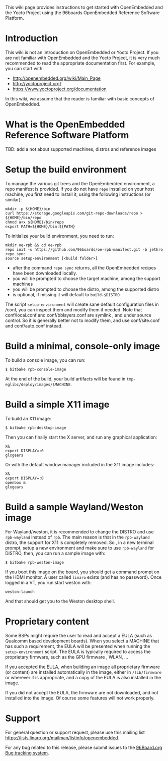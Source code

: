 This wiki page provides instructions to get started with OpenEmbedded and the Yocto Project using the 96boards OpenEmbedded Reference Software Platform.
 
# Introduction

This wiki is not an introduction on OpenEmbedded or Yocto Project. If you are not familiar with OpenEmbedded and the Yocto Project, it is very much recommended to read the appropriate documentation first. For example, you can start with:
* http://openembedded.org/wiki/Main_Page
* http://yoctoproject.org/
* https://www.yoctoproject.org/documentation

In this wiki, we assume that the reader is familiar with basic concepts of OpenEmbedded.

# What is the OpenEmbedded Reference Software Platform

TBD: add a not about supported machines,  distros and reference images

# Setup the build environment

To manage the various git trees and the OpenEmbedded environment, a repo manifest is provided. If you do not have `repo` installed on your host machine, you first need to install it, using the following instructions (or similar):

    mkdir -p ${HOME}/bin
    curl https://storage.googleapis.com/git-repo-downloads/repo > ${HOME}/bin/repo
    chmod a+x ${HOME}/bin/repo
    export PATH=${HOME}/bin:${PATH}

To initialize your build environment, you need to run:

    mkdir oe-rpb && cd oe-rpb
    repo init -u https://github.com/96boards/oe-rpb-manifest.git -b jethro
    repo sync
    source setup-environment [<build folder>]

* after the command `repo sync` returns, all the OpenEmbedded recipes have been downloaded locally.
* you will be prompted to choose the target machine, among the support machines
* you will be prompted to choose the distro, among the supported distro
* <build folder> is optional, if missing it will default to `build-$DISTRO`

The script `setup-environment` will create sane default configuration files in <build folder>/conf, you can inspect them and modify them if needed. Note that conf/local.conf and conf/bblayers.conf are symlink , and under source control. So it is generally better not to modify them, and use conf/site.conf and conf/auto.conf instead.

# Build a minimal, console-only image

To build a console image, you can run:

    $ bitbake rpb-console-image

At the end of the build, your build artifacts will be found in `tmp-eglibc/deploy/images/$MACHINE`.

# Build a simple X11 image

To build an X11 image:

    $ bitbake rpb-desktop-image

Then you can finally start the X server, and run any graphical application:

    X&
    export DISPLAY=:0
    glxgears

Or with the default window manager included in the X11 image includes:

    X&
    export DISPLAY=:0
    openbox &
    glxgears

# Build a sample Wayland/Weston image

For Wayland/weston, it is recommended to change the DISTRO and use `rpb-wayland` instead of `rpb`. The main reason is that in the `rpb-wayland` distro, the support for X11 is completely removed. So , in a new terminal prompt, setup a new environment and make sure to use `rpb-wayland` for DISTRO, then, you can run a sample image with:

    $ bitbake rpb-weston-image

If you boot this image on the board, you should get a command prompt on the HDMI monitor. A user called `linaro` exists (and has no password). Once logged in a VT, you run start weston with:

    weston-launch

And that should get you to the Weston desktop shell.
# Proprietary content

Some BSPs might require the user to read and accept a EULA (such as Qualcomm based development boards). When you select a MACHINE that has such a requirement, the EULA will be presented when running the `setup-environment` script. The EULA is typically required to access the proprietary firmware, such as the GPU firmware , WLAN, ... 

If you accepted the EULA, when building an image all proprietary firmware (or content) are installed automatically in the image, either in `/lib/firmware` or wherever it is appropriate, and a copy of the EULA is also installed in the image.

If you did not accept the EULA, the firmware are not downloaded, and not installed into the image. Of course some features will not work properly.

# Support

For general question or support request, please use this mailing list https://lists.linaro.org/mailman/listinfo/openembedded. 

For any bug related to this release, please submit issues to the [96Board.org Bug tracking system](https://bugs.96boards.org/).
